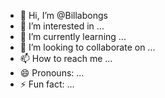 - 👋 Hi, I’m @Billabongs
- 👀 I’m interested in ...
- 🌱 I’m currently learning ...
- 💞️ I’m looking to collaborate on ...
- 📫 How to reach me ...
- 😄 Pronouns: ...
- ⚡ Fun fact: ...

<!---
Billabongs/Billabongs is a ✨ special ✨ repository because its `README.md` (this file) appears on your GitHub profile.
You can click the Preview link to take a look at your changes.
--->

